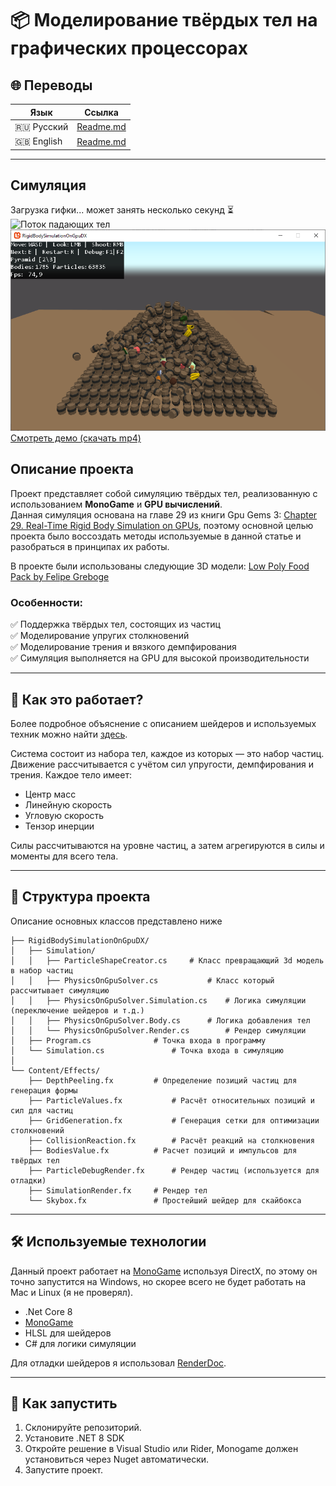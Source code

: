 ﻿# 📦 Моделирование твёрдых тел на графических процессорах

## 🌐 Переводы

| Язык  | Ссылка |
|---|---|
| 🇷🇺 Русский  | [Readme.md](Readme.md) |
| 🇬🇧 English | [Readme.md](../../Readme.md) |

---

## Симуляция

Загрузка гифки... может занять несколько секунд ⏳  
![Поток падающих тел](../content/Result_1.gif)  
![Пирамида из тел](../content/Screen_2.png)  
[Смотреть демо (скачать mp4)](https://github.com/Bletraut/RigidBodySimulationOnGpuDX/raw/refs/heads/master/docs/content/Simulation.mp4)  

## Описание проекта

Проект представляет собой симуляцию твёрдых тел, реализованную с использованием **MonoGame** и **GPU вычислений**.  
Данная симуляция основана на главе 29 из книги Gpu Gems 3: [Chapter 29. Real-Time Rigid Body Simulation on GPUs](https://developer.nvidia.com/gpugems/gpugems3/part-v-physics-simulation/chapter-29-real-time-rigid-body-simulation-gpus), поэтому основной целью проекта было воссоздать методы используемые в данной статье и разобраться в принципах их работы.  

В проекте были использованы следующие 3D модели: [Low Poly Food Pack by Felipe Greboge](https://greboge.itch.io/low-poly-food-pack)

### Особенности:
✅ Поддержка твёрдых тел, состоящих из частиц  
✅ Моделирование упругих столкновений  
✅ Моделирование трения и вязкого демпфирования  
✅ Симуляция выполняется на GPU для высокой производительности  

---

## 🚀 Как это работает?

Более подробное объяснение с описанием шейдеров и используемых техник можно найти [здесь](./HowItWorks.md).

Система состоит из набора тел, каждое из которых — это набор частиц. Движение рассчитывается с учётом сил упругости, демпфирования и трения. Каждое тело имеет:

- Центр масс
- Линейную скорость
- Угловую скорость
- Тензор инерции

Силы рассчитываются на уровне частиц, а затем агрегируются в силы и моменты для всего тела.

---

## 📂 Структура проекта

Описание основных классов представлено ниже

```
├── RigidBodySimulationOnGpuDX/
│   ├── Simulation/
│   │	├── ParticleShapeCreator.cs		# Класс превращающий 3d модель в набор частиц
│   │	├── PhysicsOnGpuSolver.cs			# Класс который рассчитывает симуляцию
│   │	├── PhysicsOnGpuSolver.Simulation.cs	# Логика симуляции (переключение шейдеров и т.д.)
│   │	├── PhysicsOnGpuSolver.Body.cs		# Логика добавления тел
│   │	└── PhysicsOnGpuSolver.Render.cs		# Рендер симуляции
│   ├── Program.cs				# Точка входа в программу
│   └── Simulation.cs				# Точка входа в симуляцию
│
└── Content/Effects/
	├── DepthPeeling.fx			# Определение позиций частиц для генерация формы
	├── ParticleValues.fx			# Расчёт относительных позиций и сил для частиц
	├── GridGeneration.fx			# Генерация сетки для оптимизации столкновений
	├── CollisionReaction.fx		# Расчёт реакций на столкновения 
	├── BodiesValue.fx			# Расчет позиций и импульсов для твёрдых тел
	├── ParticleDebugRender.fx		# Рендер частиц (используется для отладки)
	├── SimulationRender.fx		# Рендер тел
	└── Skybox.fx				# Простейший шейдер для скайбокса

```

---

## 🛠️ Используемые технологии

Данный проект работает на [MonoGame](https://monogame.net/) используя DirectX, по этому он точно запустится на Windows, но скорее всего не будет работать на Mac и Linux (я не проверял).

- .Net Core 8
- [MonoGame](https://monogame.net/)
- HLSL для шейдеров
- C# для логики симуляции

Для отладки шейдеров я использовал [RenderDoc](https://github.com/baldurk/renderdoc).

---

## 📖 Как запустить

1. Склонируйте репозиторий.
2. Установите .NET 8 SDK
3. Откройте решение в Visual Studio или Rider, Monogame должен установиться через Nuget автоматически.
4. Запустите проект.
